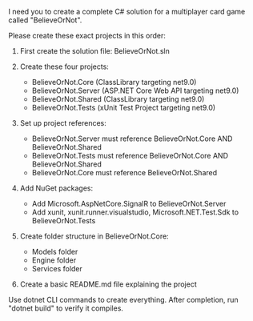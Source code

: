 I need you to create a complete C# solution for a multiplayer card game called "BelieveOrNot". 

Please create these exact projects in this order:

1. First create the solution file: BelieveOrNot.sln

2. Create these four projects:
   - BelieveOrNot.Core (ClassLibrary targeting net9.0)
   - BelieveOrNot.Server (ASP.NET Core Web API targeting net9.0) 
   - BelieveOrNot.Shared (ClassLibrary targeting net9.0)
   - BelieveOrNot.Tests (xUnit Test Project targeting net9.0)

3. Set up project references:
   - BelieveOrNot.Server must reference BelieveOrNot.Core AND BelieveOrNot.Shared
   - BelieveOrNot.Tests must reference BelieveOrNot.Core AND BelieveOrNot.Shared
   - BelieveOrNot.Core must reference BelieveOrNot.Shared

4. Add NuGet packages:
   - Add Microsoft.AspNetCore.SignalR to BelieveOrNot.Server
   - Add xunit, xunit.runner.visualstudio, Microsoft.NET.Test.Sdk to BelieveOrNot.Tests

5. Create folder structure in BelieveOrNot.Core:
   - Models folder
   - Engine folder
   - Services folder

6. Create a basic README.md file explaining the project

Use dotnet CLI commands to create everything. After completion, run "dotnet build" to verify it compiles.